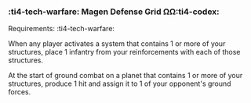 ### :ti4-tech-warfare: **Magen Defense Grid ΩΩ**:ti4-codex:

Requirements: :ti4-tech-warfare:

When any player activates a system that contains 1 or more of your structures, place 1 infantry from your reinforcements with each of those structures.

At the start of ground combat on a planet that contains 1 or more of your structures, produce 1 hit and assign it to 1 of your opponent's ground forces.
